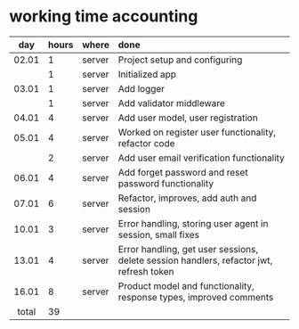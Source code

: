 
# working time accounting

|  day | hours |  where | done |
|:-----:|:-----|:-------|:-----|
| 02.01 |  1   | server |Project setup and configuring |
|       |  1   | server |Initialized app |
| 03.01 |  1   | server |Add logger |
|       |  1   | server |Add validator middleware |
| 04.01 |  4   | server |Add user model, user registration|
| 05.01 |  4   | server |Worked on register user functionality, refactor code|
|       |  2   | server |Add user email verification functionality|
| 06.01 |  4   | server |Add forget password and reset password functionality|
| 07.01 |  6   | server |Refactor, improves, add auth and session|
| 10.01 |  3   | server |Error handling, storing user agent in session, small fixes|
| 13.01 |  4   | server |Error handling, get user sessions, delete session handlers, refactor jwt, refresh token|
| 16.01 |  8   | server |Product model and functionality, response types, improved comments|
| total |  39  | 
